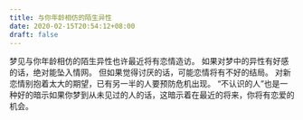 ```yaml
---
title: 与你年龄相仿的陌生异性
date: 2020-02-15T20:54:12+08:00
draft: false
---
```


梦见与你年龄相仿的陌生异性也许最近将有恋情造访。
如果对梦中的异性有好感的话，绝对能坠入情网。
但如果觉得讨厌的话，可能恋情将有不好的结局。
对新恋情别抱着太大的期望，已有另一半的人要预防危机出现。
“不认识的人”也是一种好的暗示如果你梦到从未见过的人的话，这暗示着在最近的将来，你将有恋爱的机会。
